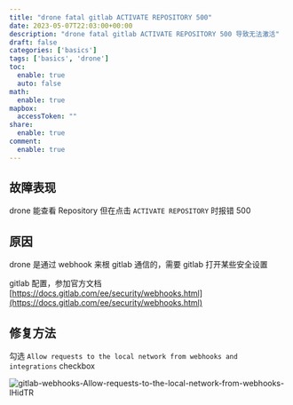 ```yaml
---
title: "drone fatal gitlab ACTIVATE REPOSITORY 500"
date: 2023-05-07T22:03:00+00:00
description: "drone fatal gitlab ACTIVATE REPOSITORY 500 导致无法激活"
draft: false
categories: ['basics']
tags: ['basics', 'drone']
toc:
  enable: true
  auto: false
math:
  enable: true
mapbox:
  accessToken: ""
share:
  enable: true
comment:
  enable: true
---
```


## 故障表现

drone 能查看 Repository 但在点击 `ACTIVATE REPOSITORY` 时报错 500

## 原因

drone 是通过 webhook 来根 gitlab 通信的，需要 gitlab 打开某些安全设置

gitlab 配置，参加官方文档 [https://docs.gitlab.com/ee/security/webhooks.html](https://docs.gitlab.com/ee/security/webhooks.html)

## 修复方法

勾选 `Allow requests to the local network from webhooks and integrations` checkbox

![gitlab-webhooks-Allow-requests-to-the-local-network-from-webhooks-lHidTR](https://cdn.jsdelivr.net/gh/tailwoodencat/CDN@main/uPic/2023/05/08/gitlab-webhooks-Allow-requests-to-the-local-network-from-webhooks-lHidTR.png)